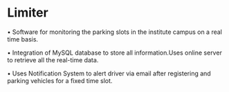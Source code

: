 # Limiter

• Software for monitoring the parking slots in the institute campus on a real time basis.

• Integration of MySQL database to store all information.Uses online server to retrieve all the real-time data.

• Uses Notification System to alert driver via email after registering and parking vehicles for a fixed time slot.
